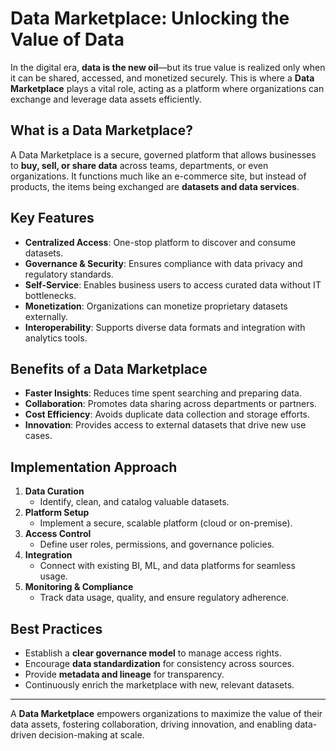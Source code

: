 # Data Marketplace: Unlocking the Value of Data  

In the digital era, **data is the new oil**—but its true value is realized only when it can be shared, accessed, and monetized securely. This is where a **Data Marketplace** plays a vital role, acting as a platform where organizations can exchange and leverage data assets efficiently.  

## What is a Data Marketplace?  
A Data Marketplace is a secure, governed platform that allows businesses to **buy, sell, or share data** across teams, departments, or even organizations. It functions much like an e-commerce site, but instead of products, the items being exchanged are **datasets and data services**.  

## Key Features  
- **Centralized Access**: One-stop platform to discover and consume datasets.  
- **Governance & Security**: Ensures compliance with data privacy and regulatory standards.  
- **Self-Service**: Enables business users to access curated data without IT bottlenecks.  
- **Monetization**: Organizations can monetize proprietary datasets externally.  
- **Interoperability**: Supports diverse data formats and integration with analytics tools.  

## Benefits of a Data Marketplace  
- **Faster Insights**: Reduces time spent searching and preparing data.  
- **Collaboration**: Promotes data sharing across departments or partners.  
- **Cost Efficiency**: Avoids duplicate data collection and storage efforts.  
- **Innovation**: Provides access to external datasets that drive new use cases.  

## Implementation Approach  
1. **Data Curation**  
   - Identify, clean, and catalog valuable datasets.  
2. **Platform Setup**  
   - Implement a secure, scalable platform (cloud or on-premise).  
3. **Access Control**  
   - Define user roles, permissions, and governance policies.  
4. **Integration**  
   - Connect with existing BI, ML, and data platforms for seamless usage.  
5. **Monitoring & Compliance**  
   - Track data usage, quality, and ensure regulatory adherence.  

## Best Practices  
- Establish a **clear governance model** to manage access rights.  
- Encourage **data standardization** for consistency across sources.  
- Provide **metadata and lineage** for transparency.  
- Continuously enrich the marketplace with new, relevant datasets.  

---

A **Data Marketplace** empowers organizations to maximize the value of their data assets, fostering collaboration, driving innovation, and enabling data-driven decision-making at scale.  
